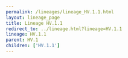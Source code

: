 ```yaml
---
permalink: /lineages/lineage_HV.1.1.html
layout: lineage_page
title: Lineage HV.1.1
redirect_to: ../lineage.html?lineage=HV.1.1
lineage: HV.1.1
parent: HV.1
children: ['HV.1.1']
---
```

